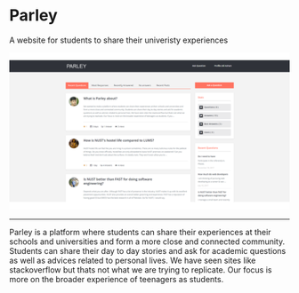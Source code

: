 # Parley
A website for students to share their univeristy experiences

![parley screenshot](https://github.com/imAliAzhar/Parley/blob/master/images/ss.png)

___

Parley is a platform where students can share their experiences at their schools and universities and form a more close and connected community. Students can share their day to day stories and ask for academic questions as well as advices related to personal lives. We have seen sites like stackoverflow but thats not what we are trying to replicate. Our focus is more on the broader experience of teenagers as students.

